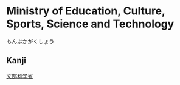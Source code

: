 # Ministry of Education, Culture, Sports, Science and Technology
もんぶかがくしょう

## Kanji
[文](../Kanji/kanji-dict/文.md)[部](../Kanji/kanji-dict/部.md)[科](../Kanji/kanji-dict/科.md)[学](../Kanji/kanji-dict/学.md)[省](../Kanji/kanji-dict/省.md)